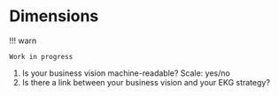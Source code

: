 # Dimensions

!!! warn

    Work in progress


1. Is your business vision machine-readable? Scale: yes/no
2. Is there a link between your business vision and your EKG strategy?
